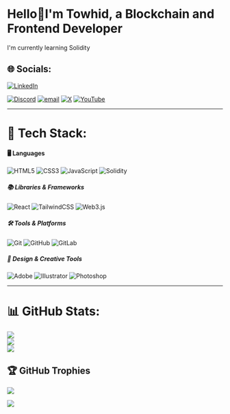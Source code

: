 # Hello💫I'm Towhid, a Blockchain and Frontend Developer
I'm currently learning Solidity


## 🌐 Socials:
[![LinkedIn](https://img.shields.io/badge/LinkedIn-%230077B5.svg?logo=linkedin&logoColor=white)](https://www.linkedin.com/in/abstowhid1)

[![Discord](https://img.shields.io/badge/Discord-%237289DA.svg?logo=discord&logoColor=white)](https://discord.gg/https://discord.gg/9uZzbZfM) 
 [![email](https://img.shields.io/badge/Email-D14836?logo=gmail&logoColor=white)](mailto:abstowhidmail@gmail.com) 
 [![X](https://img.shields.io/badge/X-black.svg?logo=X&logoColor=white)](https://x.com/abstowhid) 
[![YouTube](https://img.shields.io/badge/YouTube-%23FF0000.svg?logo=YouTube&logoColor=white)](https://www.youtube.com/channel/UCQ17LjEaLqcSzK0Hd0k33iw) 
 <!--[![Instagram](https://img.shields.io/badge/Instagram-%23E4405F.svg?logo=Instagram&logoColor=white)](https://instagram.com/to__wh__id) -->


 ---
# 🚀 Tech Stack:
#### 🖥️ Languages
![HTML5](https://img.shields.io/badge/HTML5-1E1E1E?style=for-the-badge&logo=html5&logoColor=E34F26)
![CSS3](https://img.shields.io/badge/CSS3-1E1E1E?style=for-the-badge&logo=css3&logoColor=1572B6)
![JavaScript](https://img.shields.io/badge/JavaScript-FFC107?style=for-the-badge&logo=javascript&logoColor=000000)
![Solidity](https://img.shields.io/badge/Solidity-%23363636.svg?style=for-the-badge&logo=solidity&logoColor=white)


##### 📚 Libraries & Frameworks
![React](https://img.shields.io/badge/React-1E1E1E?style=for-the-badge&logo=react&logoColor=61DAFB)
![TailwindCSS](https://img.shields.io/badge/TailwindCSS-1E1E1E?style=for-the-badge&logo=tailwind-css&logoColor=38B2AC)
![Web3.js](https://img.shields.io/badge/Web3.js-FF8F00?style=for-the-badge&logo=web3.js&logoColor=000000)


##### 🛠️ Tools & Platforms
![Git](https://img.shields.io/badge/Git-1E1E1E?style=for-the-badge&logo=git&logoColor=F05033)
![GitHub](https://img.shields.io/badge/GitHub-1E1E1E?style=for-the-badge&logo=github&logoColor=white)
![GitLab](https://img.shields.io/badge/GitLab-2A2A2A?style=for-the-badge&logo=gitlab&logoColor=FC6D26)


##### 🎨 Design & Creative Tools
![Adobe](https://img.shields.io/badge/Adobe-1E1E1E?style=for-the-badge&logo=adobe&logoColor=FF0000)
![Illustrator](https://img.shields.io/badge/Illustrator-2A2A2A?style=for-the-badge&logo=adobe-illustrator&logoColor=FF9A00)
![Photoshop](https://img.shields.io/badge/Photoshop-252525?style=for-the-badge&logo=adobe-photoshop&logoColor=31A8FF)

---

# 📊 GitHub Stats:
![](https://github-readme-stats.vercel.app/api?username=abstowhid&theme=react&hide_border=false&include_all_commits=false&count_private=false)<br/>
![](https://nirzak-streak-stats.vercel.app/?user=abstowhid&theme=react&hide_border=false)<br/>
![](https://github-readme-stats.vercel.app/api/top-langs/?username=abstowhid&theme=react&hide_border=false&include_all_commits=false&count_private=false&layout=compact)

<!-- Proudly created with GPRM ( https://gprm.itsvg.in ) -->

## 🏆 GitHub Trophies
![](https://github-profile-trophy.vercel.app/?username=abstowhid&theme=dracula&no-frame=false&no-bg=false&margin-w=4)

[![](https://visitcount.itsvg.in/api?id=abstowhid&icon=0&color=0)](https://visitcount.itsvg.in)
<!-- Proudly created with GPRM ( https://gprm.itsvg.in ) -->
